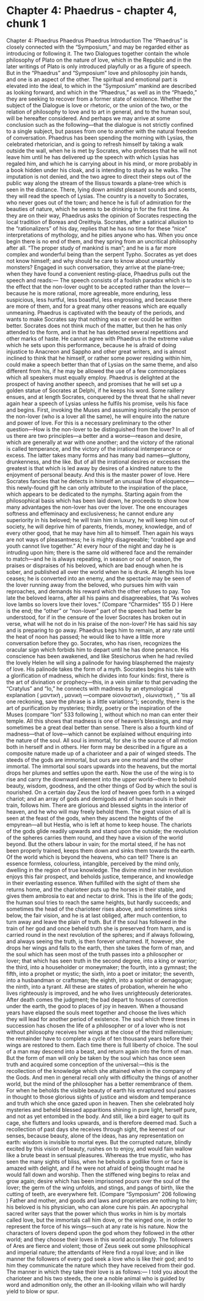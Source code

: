 # Chapter 4: Phaedrus - chapter 4, chunk 1

Chapter 4: Phaedrus Phaedrus Phaedrus Introduction The “Phaedrus” is closely connected with the “Symposium,” and may be regarded either as introducing or following it. The two Dialogues together contain the whole philosophy of Plato on the nature of love, which in the Republic and in the later writings of Plato is only introduced playfully or as a figure of speech. But in the “Phaedrus” and “Symposium” love and philosophy join hands, and one is an aspect of the other. The spiritual and emotional part is elevated into the ideal, to which in the “Symposium” mankind are described as looking forward, and which in the “Phaedrus,” as well as in the “Phaedo,” they are seeking to recover from a former state of existence. Whether the subject of the Dialogue is love or rhetoric, or the union of the two, or the relation of philosophy to love and to art in general, and to the human soul, will be hereafter considered. And perhaps we may arrive at some conclusion such as the following⁠—that the dialogue is not strictly confined to a single subject, but passes from one to another with the natural freedom of conversation. Phaedrus has been spending the morning with Lysias, the celebrated rhetorician, and is going to refresh himself by taking a walk outside the wall, when he is met by Socrates, who professes that he will not leave him until he has delivered up the speech with which Lysias has regaled him, and which he is carrying about in his mind, or more probably in a book hidden under his cloak, and is intending to study as he walks. The imputation is not denied, and the two agree to direct their steps out of the public way along the stream of the Ilissus towards a plane-tree which is seen in the distance. There, lying down amidst pleasant sounds and scents, they will read the speech of Lysias. The country is a novelty to Socrates, who never goes out of the town; and hence he is full of admiration for the beauties of nature, which he seems to be drinking in for the first time. As they are on their way, Phaedrus asks the opinion of Socrates respecting the local tradition of Boreas and Oreithyia. Socrates, after a satirical allusion to the “rationalizers” of his day, replies that he has no time for these “nice” interpretations of mythology, and he pities anyone who has. When you once begin there is no end of them, and they spring from an uncritical philosophy after all. “The proper study of mankind is man”; and he is a far more complex and wonderful being than the serpent Typho. Socrates as yet does not know himself; and why should he care to know about unearthly monsters? Engaged in such conversation, they arrive at the plane-tree; when they have found a convenient resting-place, Phaedrus pulls out the speech and reads:⁠— The speech consists of a foolish paradox which is to the effect that the non-lover ought to be accepted rather than the lover⁠—because he is more rational, more agreeable, more enduring, less suspicious, less hurtful, less boastful, less engrossing, and because there are more of them, and for a great many other reasons which are equally unmeaning. Phaedrus is captivated with the beauty of the periods, and wants to make Socrates say that nothing was or ever could be written better. Socrates does not think much of the matter, but then he has only attended to the form, and in that he has detected several repetitions and other marks of haste. He cannot agree with Phaedrus in the extreme value which he sets upon this performance, because he is afraid of doing injustice to Anacreon and Sappho and other great writers, and is almost inclined to think that he himself, or rather some power residing within him, could make a speech better than that of Lysias on the same theme, and also different from his, if he may be allowed the use of a few commonplaces which all speakers must equally employ. Phaedrus is delighted at the prospect of having another speech, and promises that he will set up a golden statue of Socrates at Delphi, if he keeps his word. Some raillery ensues, and at length Socrates, conquered by the threat that he shall never again hear a speech of Lysias unless he fulfils his promise, veils his face and begins. First, invoking the Muses and assuming ironically the person of the non-lover (who is a lover all the same), he will enquire into the nature and power of love. For this is a necessary preliminary to the other question⁠—How is the non-lover to be distinguished from the lover? In all of us there are two principles⁠—a better and a worse⁠—reason and desire, which are generally at war with one another; and the victory of the rational is called temperance, and the victory of the irrational intemperance or excess. The latter takes many forms and has many bad names⁠—gluttony, drunkenness, and the like. But of all the irrational desires or excesses the greatest is that which is led away by desires of a kindred nature to the enjoyment of personal beauty. And this is the master power of love. Here Socrates fancies that he detects in himself an unusual flow of eloquence⁠—this newly-found gift he can only attribute to the inspiration of the place, which appears to be dedicated to the nymphs. Starting again from the philosophical basis which has been laid down, he proceeds to show how many advantages the non-lover has over the lover. The one encourages softness and effeminacy and exclusiveness; he cannot endure any superiority in his beloved; he will train him in luxury, he will keep him out of society, he will deprive him of parents, friends, money, knowledge, and of every other good, that he may have him all to himself. Then again his ways are not ways of pleasantness; he is mighty disagreeable; “crabbed age and youth cannot live together.” At every hour of the night and day he is intruding upon him; there is the same old withered face and the remainder to match⁠—and he is always repeating, in season or out of season, the praises or dispraises of his beloved, which are bad enough when he is sober, and published all over the world when he is drunk. At length his love ceases; he is converted into an enemy, and the spectacle may be seen of the lover running away from the beloved, who pursues him with vain reproaches, and demands his reward which the other refuses to pay. Too late the beloved learns, after all his pains and disagreeables, that “As wolves love lambs so lovers love their loves.” (Compare “Charmides” 155 D ) Here is the end; the “other” or “non-lover” part of the speech had better be understood, for if in the censure of the lover Socrates has broken out in verse, what will he not do in his praise of the non-lover? He has said his say and is preparing to go away. Phaedrus begs him to remain, at any rate until the heat of noon has passed; he would like to have a little more conversation before they go. Socrates, who has risen, recognizes the oracular sign which forbids him to depart until he has done penance. His conscience has been awakened, and like Stesichorus when he had reviled the lovely Helen he will sing a palinode for having blasphemed the majesty of love. His palinode takes the form of a myth. Socrates begins his tale with a glorification of madness, which he divides into four kinds: first, there is the art of divination or prophecy⁠—this, in a vein similar to that pervading the “Cratylus” and “Io,” he connects with madness by an etymological explanation ( μαντικὴ , μανικὴ ⁠—compare οἰονοιστικὴ , οἰωνιστικὴ , “ ’tis all one reckoning, save the phrase is a little variations”); secondly, there is the art of purification by mysteries; thirdly, poetry or the inspiration of the Muses (compare “Ion” 533 following ), without which no man can enter their temple. All this shows that madness is one of heaven’s blessings, and may sometimes be a great deal better than sense. There is also a fourth kind of madness⁠—that of love⁠—which cannot be explained without enquiring into the nature of the soul. All soul is immortal, for she is the source of all motion both in herself and in others. Her form may be described in a figure as a composite nature made up of a charioteer and a pair of winged steeds. The steeds of the gods are immortal, but ours are one mortal and the other immortal. The immortal soul soars upwards into the heavens, but the mortal drops her plumes and settles upon the earth. Now the use of the wing is to rise and carry the downward element into the upper world⁠—there to behold beauty, wisdom, goodness, and the other things of God by which the soul is nourished. On a certain day Zeus the lord of heaven goes forth in a winged chariot; and an array of gods and demigods and of human souls in their train, follows him. There are glorious and blessed sights in the interior of heaven, and he who will may freely behold them. The great vision of all is seen at the feast of the gods, when they ascend the heights of the empyrean⁠—all but Hestia, who is left at home to keep house. The chariots of the gods glide readily upwards and stand upon the outside; the revolution of the spheres carries them round, and they have a vision of the world beyond. But the others labour in vain; for the mortal steed, if he has not been properly trained, keeps them down and sinks them towards the earth. Of the world which is beyond the heavens, who can tell? There is an essence formless, colourless, intangible, perceived by the mind only, dwelling in the region of true knowledge. The divine mind in her revolution enjoys this fair prospect, and beholds justice, temperance, and knowledge in their everlasting essence. When fulfilled with the sight of them she returns home, and the charioteer puts up the horses in their stable, and gives them ambrosia to eat and nectar to drink. This is the life of the gods; the human soul tries to reach the same heights, but hardly succeeds; and sometimes the head of the charioteer rises above, and sometimes sinks below, the fair vision, and he is at last obliged, after much contention, to turn away and leave the plain of truth. But if the soul has followed in the train of her god and once beheld truth she is preserved from harm, and is carried round in the next revolution of the spheres; and if always following, and always seeing the truth, is then forever unharmed. If, however, she drops her wings and falls to the earth, then she takes the form of man, and the soul which has seen most of the truth passes into a philosopher or lover; that which has seen truth in the second degree, into a king or warrior; the third, into a householder or moneymaker; the fourth, into a gymnast; the fifth, into a prophet or mystic; the sixth, into a poet or imitator; the seventh, into a husbandman or craftsman; the eighth, into a sophist or demagogue; the ninth, into a tyrant. All these are states of probation, wherein he who lives righteously is improved, and he who lives unrighteously deteriorates. After death comes the judgment; the bad depart to houses of correction under the earth, the good to places of joy in heaven. When a thousand years have elapsed the souls meet together and choose the lives which they will lead for another period of existence. The soul which three times in succession has chosen the life of a philosopher or of a lover who is not without philosophy receives her wings at the close of the third millennium; the remainder have to complete a cycle of ten thousand years before their wings are restored to them. Each time there is full liberty of choice. The soul of a man may descend into a beast, and return again into the form of man. But the form of man will only be taken by the soul which has once seen truth and acquired some conception of the universal:⁠—this is the recollection of the knowledge which she attained when in the company of the Gods. And men in general recall only with difficulty the things of another world, but the mind of the philosopher has a better remembrance of them. For when he beholds the visible beauty of earth his enraptured soul passes in thought to those glorious sights of justice and wisdom and temperance and truth which she once gazed upon in heaven. Then she celebrated holy mysteries and beheld blessed apparitions shining in pure light, herself pure, and not as yet entombed in the body. And still, like a bird eager to quit its cage, she flutters and looks upwards, and is therefore deemed mad. Such a recollection of past days she receives through sight, the keenest of our senses, because beauty, alone of the ideas, has any representation on earth: wisdom is invisible to mortal eyes. But the corrupted nature, blindly excited by this vision of beauty, rushes on to enjoy, and would fain wallow like a brute beast in sensual pleasures. Whereas the true mystic, who has seen the many sights of bliss, when he beholds a godlike form or face is amazed with delight, and if he were not afraid of being thought mad he would fall down and worship. Then the stiffened wing begins to relax and grow again; desire which has been imprisoned pours over the soul of the lover; the germ of the wing unfolds, and stings, and pangs of birth, like the cutting of teeth, are everywhere felt. (Compare “Symposium” 206 following ) Father and mother, and goods and laws and proprieties are nothing to him; his beloved is his physician, who can alone cure his pain. An apocryphal sacred writer says that the power which thus works in him is by mortals called love, but the immortals call him dove, or the winged one, in order to represent the force of his wings⁠—such at any rate is his nature. Now the characters of lovers depend upon the god whom they followed in the other world; and they choose their loves in this world accordingly. The followers of Ares are fierce and violent; those of Zeus seek out some philosophical and imperial nature; the attendants of Here find a royal love; and in like manner the followers of every god seek a love who is like their god; and to him they communicate the nature which they have received from their god. The manner in which they take their love is as follows:⁠— I told you about the charioteer and his two steeds, the one a noble animal who is guided by word and admonition only, the other an ill-looking villain who will hardly yield to blow or spur.